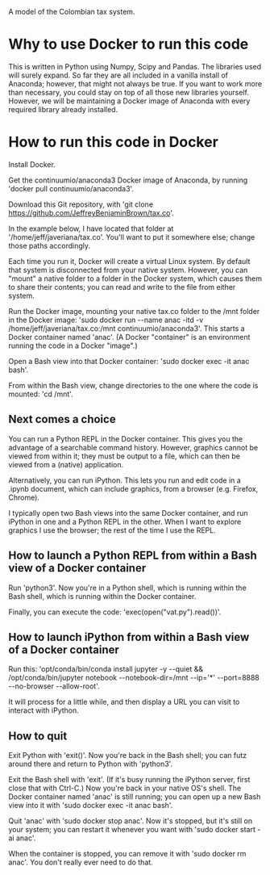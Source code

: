 A model of the Colombian tax system.


# Why to use Docker to run this code

This is written in Python using Numpy, Scipy and Pandas. The libraries used will surely expand. So far they are all included in a vanilla install of Anaconda; however, that might not always be true. If you want to work more than necessary, you could stay on top of all those new libraries yourself. However, we will be maintaining a Docker image of Anaconda with every required library already installed.


# How to run this code in Docker

Install Docker.

Get the continuumio/anaconda3 Docker image of Anaconda, by running 'docker pull continuumio/anaconda3'.

Download this Git repository, with 'git clone https://github.com/JeffreyBenjaminBrown/tax.co'.

In the example below, I have located that folder at '/home/jeff/javeriana/tax.co'. You'll want to put it somewhere else; change those paths accordingly.

Each time you run it, Docker will create a virtual Linux system. By default that system is disconnected from your native system. However, you can "mount" a native folder to a folder in the Docker system, which causes them to share their contents; you can read and write to the file from either system.

Run the Docker image, mounting your native tax.co folder to the /mnt folder in the Docker image: 'sudo docker run --name anac -itd -v /home/jeff/javeriana/tax.co:/mnt continuumio/anaconda3'. This starts a Docker container named 'anac'. (A Docker "container" is an environment running the code in a Docker "image".)

Open a Bash view into that Docker container: 'sudo docker exec -it anac bash'.

From within the Bash view, change directories to the one where the code is mounted: 'cd /mnt'.


## Next comes a choice

You can run a Python REPL in the Docker container. This gives you the advantage of a searchable command history. However, graphics cannot be viewed from within it; they must be output to a file, which can then be viewed from a (native) application.

Alternatively, you can run iPython. This lets you run and edit code in a .ipynb document, which can include graphics, from a browser (e.g. Firefox, Chrome).

I typically open two Bash views into the same Docker container, and run iPython in one and a Python REPL in the other. When I want to explore graphics I use the browser; the rest of the time I use the REPL.


## How to launch a Python REPL from within a Bash view of a Docker container

Run 'python3'. Now you're in a Python shell, which is running within the Bash shell, which is running within the Docker container.

Finally, you can execute the code: 'exec(open("vat.py").read())'.


## How to launch iPython from within a Bash view of a Docker container

Run this: 'opt/conda/bin/conda install jupyter -y --quiet && /opt/conda/bin/jupyter notebook --notebook-dir=/mnt --ip='*' --port=8888 --no-browser --allow-root'.

It will process for a little while, and then display a URL you can visit to interact with iPython.


## How to quit

Exit Python with 'exit()'. Now you're back in the Bash shell; you can futz around there and return to Python with 'python3'.

Exit the Bash shell with 'exit'. (If it's busy running the iPython server, first close that with Ctrl-C.) Now you're back in your native OS's shell. The Docker container named 'anac' is still running; you can open up a new Bash view into it with 'sudo docker exec -it anac bash'.

Quit 'anac' with 'sudo docker stop anac'. Now it's stopped, but it's still on your system; you can restart it whenever you want with 'sudo docker start -ai anac'.

When the container is stopped, you can remove it with 'sudo docker rm anac'. You don't really ever need to do that.
